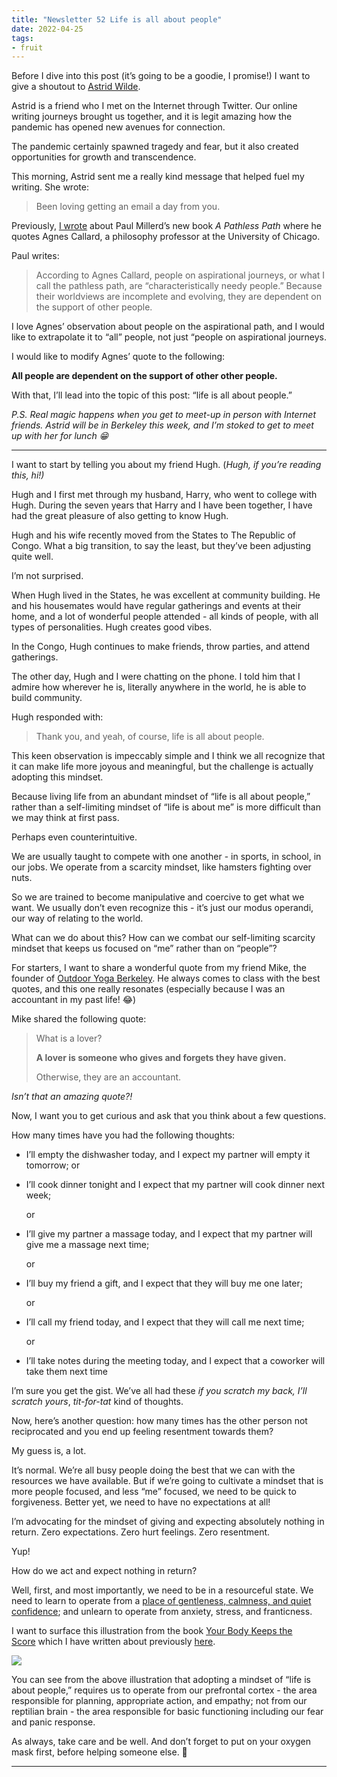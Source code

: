 ```yaml
---
title: "Newsletter 52 Life is all about people"
date: 2022-04-25
tags:
- fruit
---
```


Before I dive into this post (it’s going to be a goodie, I promise!) I want to give a shoutout to [Astrid Wilde](https://astridwilde.com/).

Astrid is a friend who I met on the Internet through Twitter. Our online writing journeys brought us together, and it is legit amazing how the pandemic has opened new avenues for connection.

The pandemic certainly spawned tragedy and fear, but it also created opportunities for growth and transcendence.

This morning, Astrid sent me a really kind message that helped fuel my writing. She wrote:

> Been loving getting an email a day from you.

Previously, [I wrote](https://www.newsletter.rikagoldberg.com/p/39-make-the-sausage-meaningfully?s=w) about Paul Millerd’s new book _A Pathless Path_ where he quotes Agnes Callard, a philosophy professor at the University of Chicago.

Paul writes:

> According to Agnes Callard, people on aspirational journeys, or what I call the pathless path, are “characteristically needy people.” Because their worldviews are incomplete and evolving, they are dependent on the support of other people.

I love Agnes’ observation about people on the aspirational path, and I would like to extrapolate it to “all” people, not just “people on aspirational journeys.

I would like to modify Agnes’ quote to the following:

**All people are dependent on the support of other other people.**

With that, I’ll lead into the topic of this post: “life is all about people.”

_P.S. Real magic happens when you get to meet-up in person with Internet friends. Astrid will be in Berkeley this week, and I’m stoked to get to meet up with her for lunch 😁_

---

I want to start by telling you about my friend Hugh. (_Hugh, if you’re reading this, hi!)_

Hugh and I first met through my husband, Harry, who went to college with Hugh. During the seven years that Harry and I have been together, I have had the great pleasure of also getting to know Hugh.

Hugh and his wife recently moved from the States to The Republic of Congo. What a big transition, to say the least, but they’ve been adjusting quite well.

I’m not surprised.

When Hugh lived in the States, he was excellent at community building. He and his housemates would have regular gatherings and events at their home, and a lot of wonderful people attended - all kinds of people, with all types of personalities. Hugh creates good vibes.

In the Congo, Hugh continues to make friends, throw parties, and attend gatherings.

The other day, Hugh and I were chatting on the phone. I told him that I admire how wherever he is, literally anywhere in the world, he is able to build community.

Hugh responded with:

> Thank you, and yeah, of course, life is all about people.

This keen observation is impeccably simple and I think we all recognize that it can make life more joyous and meaningful, but the challenge is actually adopting this mindset.

Because living life from an abundant mindset of “life is all about people,” rather than a self-limiting mindset of “life is about me” is more difficult than we may think at first pass.

Perhaps even counterintuitive.

We are usually taught to compete with one another - in sports, in school, in our jobs. We operate from a scarcity mindset, like hamsters fighting over nuts.

So we are trained to become manipulative and coercive to get what we want. We usually don’t even recognize this - it’s just our modus operandi, our way of relating to the world.

What can we do about this? How can we combat our self-limiting scarcity mindset that keeps us focused on “me” rather than on “people”?

For starters, I want to share a wonderful quote from my friend Mike, the founder of [Outdoor Yoga Berkeley](https://www.outdooryogaberkeley.com/). He always comes to class with the best quotes, and this one really resonates (especially because I was an accountant in my past life! 😂)

Mike shared the following quote:

> What is a lover?
> 
> **A lover is someone who gives and forgets they have given.**
> 
> Otherwise, they are an accountant.

_Isn’t that an amazing quote?!_

Now, I want you to get curious and ask that you think about a few questions.

How many times have you had the following thoughts:

-   I’ll empty the dishwasher today, and I expect my partner will empty it tomorrow; or
    
-   I’ll cook dinner tonight and I expect that my partner will cook dinner next week;
    
    or
    
-   I’ll give my partner a massage today, and I expect that my partner will give me a massage next time;
    
    or
    
-   I’ll buy my friend a gift, and I expect that they will buy me one later;
    
    or
    
-   I’ll call my friend today, and I expect that they will call me next time;
    
    or
    
-   I’ll take notes during the meeting today, and I expect that a coworker will take them next time
    

I’m sure you get the gist. We’ve all had these _if you scratch my back, I’ll scratch yours_, _tit-for-tat_ kind of thoughts.

Now, here’s another question: how many times has the other person not reciprocated and you end up feeling resentment towards them?

My guess is, a lot.

It’s normal. We’re all busy people doing the best that we can with the resources we have available. But if we’re going to cultivate a mindset that is more people focused, and less “me” focused, we need to be quick to forgiveness. Better yet, we need to have no expectations at all!

I’m advocating for the mindset of giving and expecting absolutely nothing in return. Zero expectations. Zero hurt feelings. Zero resentment.

Yup!

How do we act and expect nothing in return?

Well, first, and most importantly, we need to be in a resourceful state. We need to learn to operate from a [place of gentleness, calmness, and quiet confidence](https://www.newsletter.rikagoldberg.com/p/50-it-is-possible-to-be-a-gentle?s=w); and unlearn to operate from anxiety, stress, and franticness.

I want to surface this illustration from the book [Your Body Keeps the Score](https://www.goodreads.com/book/show/18693771-the-body-keeps-the-score) which I have written about previously [here](https://www.newsletter.rikagoldberg.com/p/48-your-ego-is-not-your-amigo?s=w).

[![](https://cdn.substack.com/image/fetch/w_1456,c_limit,f_auto,q_auto:good,fl_progressive:steep/https%3A%2F%2Fbucketeer-e05bbc84-baa3-437e-9518-adb32be77984.s3.amazonaws.com%2Fpublic%2Fimages%2F0562cc29-c148-4302-900f-1fe36a20a333_1608x1585.jpeg)](https://cdn.substack.com/image/fetch/f_auto,q_auto:good,fl_progressive:steep/https%3A%2F%2Fbucketeer-e05bbc84-baa3-437e-9518-adb32be77984.s3.amazonaws.com%2Fpublic%2Fimages%2F0562cc29-c148-4302-900f-1fe36a20a333_1608x1585.jpeg)

You can see from the above illustration that adopting a mindset of “life is about people,” requires us to operate from our prefrontal cortex - the area responsible for planning, appropriate action, and empathy; not from our reptilian brain - the area responsible for basic functioning including our fear and panic response.

As always, take care and be well. And don’t forget to put on your oxygen mask first, before helping someone else. 💜

---